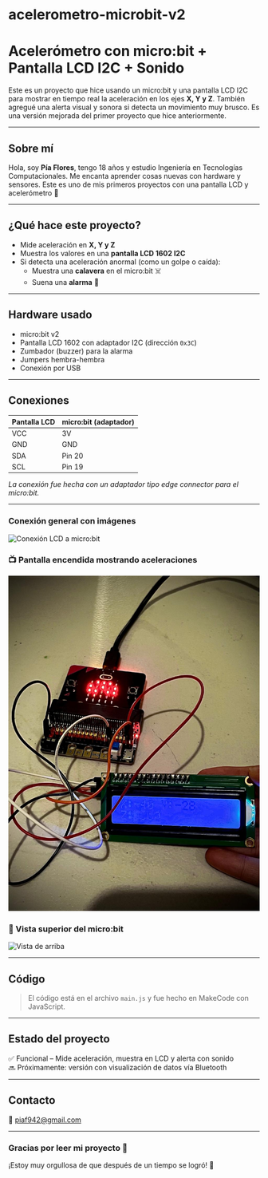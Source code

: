 # acelerometro-microbit-v2

# Acelerómetro con micro:bit + Pantalla LCD I2C + Sonido 

Este es un proyecto que hice usando un micro:bit y una pantalla LCD I2C para mostrar en tiempo real la aceleración en los ejes **X, Y y Z**. También agregué una alerta visual y sonora si detecta un movimiento muy brusco. Es una versión mejorada del primer proyecto que hice anteriormente.

---

## Sobre mí

Hola, soy **Pía Flores**, tengo 18 años y estudio Ingeniería en Tecnologías Computacionales. Me encanta aprender cosas nuevas con hardware y sensores. Este es uno de mis primeros proyectos con una pantalla LCD y acelerómetro 💙

---

##  ¿Qué hace este proyecto?

- Mide aceleración en **X, Y y Z**
- Muestra los valores en una **pantalla LCD 1602 I2C**
- Si detecta una aceleración anormal (como un golpe o caída):
  - Muestra una **calavera** en el micro:bit ☠️
  - Suena una **alarma** 🔔

---

##  Hardware usado

- micro:bit v2
- Pantalla LCD 1602 con adaptador I2C (dirección `0x3C`)
- Zumbador (buzzer) para la alarma
- Jumpers hembra-hembra
- Conexión por USB

---

##  Conexiones

| Pantalla LCD | micro:bit (adaptador) |
|--------------|------------------------|
| VCC          | 3V                     |
| GND          | GND                    |
| SDA          | Pin 20                 |
| SCL          | Pin 19                 |

 *La conexión fue hecha con un adaptador tipo edge connector para el micro:bit.*

---


### Conexión general con imágenes
![Conexión LCD a micro:bit]()

### 📺 Pantalla encendida mostrando aceleraciones
![LCD funcionando](https://github.com/Piekc/acelerometro-microbit-v2/blob/2022c8afd8c6996869e60a427fde84e5fa2d0ec1/LCD%20funcionando.jpeg)

### 🧠 Vista superior del micro:bit
![Vista de arriba](https://drive.google.com/file/d/1bYlZt6OW--QXOCh9M6RyYuM3oHBjurk4/view?usp=sharing)

---

## Código

> El código está en el archivo `main.js` y fue hecho en MakeCode con JavaScript.

---

## Estado del proyecto

✅ Funcional – Mide aceleración, muestra en LCD y alerta con sonido  
🔜 Próximamente: versión con visualización de datos vía Bluetooth

---

##  Contacto

📧 piaf942@gmail.com

---

### Gracias por leer mi proyecto 🫶  
¡Estoy muy orgullosa de que después de un tiempo se logró! 🌸
